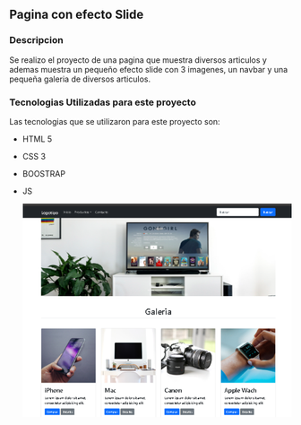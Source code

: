 ## Pagina con efecto Slide
### Descripcion
Se realizo el proyecto de una pagina que muestra diversos articulos y ademas muestra un pequeño efecto slide con 3 imagenes, un navbar y una pequeña galeria de diversos articulos.

### Tecnologias Utilizadas para este proyecto

Las tecnologias que se utilizaron para este proyecto son:

* HTML 5
* CSS 3
* BOOSTRAP 
* JS
  
  ![CAPTURA DE PANTALLA DE PAGINA CON EFECTO SLIDE](slide.PNG)